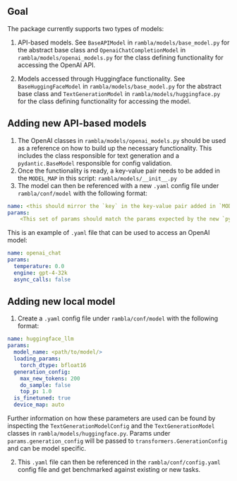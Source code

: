 ## Goal

The package currently supports two types of models:
1) API-based models. See `BaseAPIModel` in `rambla/models/base_model.py` for the abstract base class and `OpenaiChatCompletionModel` in `rambla/models/openai_models.py` for the class defining functionality for accessing the OpenAI API.

2) Models accessed through Huggingface functionality. See `BaseHuggingFaceModel` in `rambla/models/base_model.py` for the abstract base class and `TextGenerationModel` in `rambla/models/huggingface.py` for the class defining functionality for accessing the model. 

## Adding new API-based models
1) The OpenAI classes in `rambla/models/openai_models.py` should be used as a reference on how to build up the necessary functionality. This includes the class responsible for text generation and a `pydantic.BaseModel` responsible for config validation.
2) Once the functionality is ready, a key-value pair needs to be added in the `MODEL_MAP` in this script: `rambla/models/__init__.py`
3) The model can then be referenced with a new `.yaml` config file under `rambla/conf/model` with the following format:
```yaml
name: <this should mirror the `key` in the key-value pair added in `MODEL_MAP` in step 1 above.>
params:
    <This set of params should match the params expected by the new `pydantic.BaseModel` class.>
```

This is an example of `.yaml` file that can be used to access an OpenAI model:
```yaml
name: openai_chat
params:
  temperature: 0.0
  engine: gpt-4-32k
  async_calls: false
```

## Adding new local model
1) Create a `.yaml` config file under `rambla/conf/model` with the following format:
```yaml
name: huggingface_llm
params:
  model_name: <path/to/model/>
  loading_params:
    torch_dtype: bfloat16
  generation_config:
    max_new_tokens: 200
    do_sample: false
    top_p: 1.0
  is_finetuned: true
  device_map: auto
```
Further information on how these parameters are used can be found by inspecting the `TextGenerationModelConfig` and the `TextGenerationModel` classes in `rambla/models/huggingface.py`. Params under `params.generation_config` will be passed to `transformers.GenerationConfig` and can be model specific.

2) This `.yaml` file can then be referenced in the `rambla/conf/config.yaml` config file and get benchmarked against existing or new tasks.